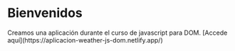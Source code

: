 <h1>Bienvenidos</h1>
Creamos una aplicación durante el curso de javascript para DOM.
[Accede aquí](https://aplicacion-weather-js-dom.netlify.app/)
